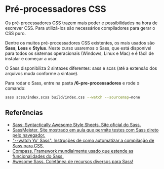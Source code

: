 # Pré-processadores CSS

Os pré-processadores CSS trazem mais poder e possibilidades na hora de escrever CSS. Para utilizá-los são necessários compiladores para gerar o CSS puro.

Dentre os muitos pré-processadores CSS existentes, os mais usados são **Sass**, **Less** e **Stylus**. Neste curso usaremos o Sass, que está disponível para todos os sistemas operacionais (Windows, Linux e Mac) e é fácil de instalar e começar a usar.

O Sass disponibiliza 2 sintaxes diferentes: sass e scss (até a extensão dos arquivos muda conforme a sintaxe).

Para rodar o Sass, entre na pasta **/6-pre-processadores** e rode o comando:

```bash
sass scss/index.scss build/index.css --watch --sourcemap=none
```

## Referências

- [Sass: Syntactically Awesome Style Sheets. Site oficial do Sass.](http://sass-lang.com/)
- [SassMeister. Site mostrado em aula que permite testes com Sass direto pelo navegador.](https://www.sassmeister.com/)
- ["--watch Yo' Sass". Instruções de como automatizar a compilação de Sass para CSS.](http://sassbreak.com/watch-your-sass/)
- [Compass. Framework mundialmente usado que estende as funcionalidades do Sass.](http://compass-style.org/)
- [Awesome Sass. Coletânea de recursos diversos para Sass!](https://github.com/HugoGiraudel/awesome-sass)